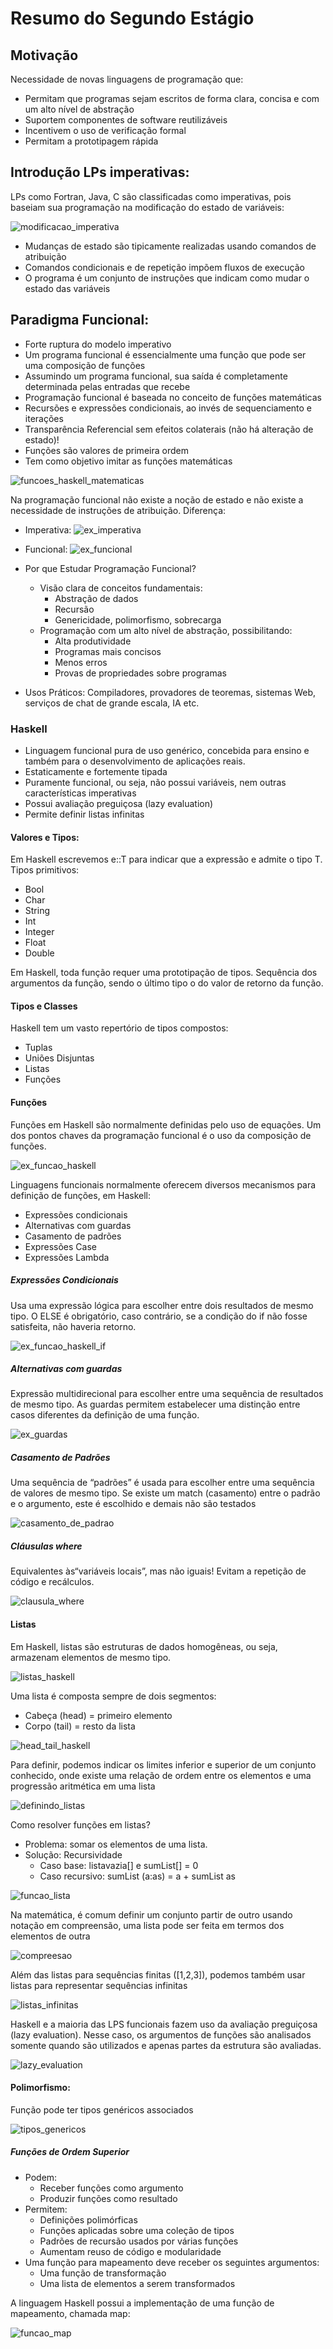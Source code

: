 # Resumo do Segundo Estágio

## Motivação
Necessidade de novas linguagens de programação que:

- Permitam que programas sejam escritos de forma clara, concisa e com um alto nível de abstração
- Suportem componentes de software reutilizáveis
- Incentivem o uso de verificação formal
- Permitam a prototipagem rápida

## Introdução LPs imperativas:

LPs como Fortran, Java, C são classificadas como imperativas, pois baseiam sua programação na modificação do estado de variáveis:

![modificacao_imperativa](imagens/modificacao_imperativa.png)

- Mudanças de estado são tipicamente realizadas usando comandos de atribuição
- Comandos condicionais e de repetição impõem fluxos de execução 
- O programa é um conjunto de instruções que indicam como mudar o estado das variáveis

## Paradigma Funcional:
- Forte ruptura do modelo imperativo
- Um programa funcional é essencialmente uma função que pode ser uma composição de funções
- Assumindo um programa funcional, sua saída é completamente determinada pelas entradas que recebe
- Programação funcional é baseada no conceito de funções matemáticas
- Recursões e expressões condicionais, ao invés de sequenciamento e iterações
- Transparência Referencial sem efeitos colaterais (não há alteração de estado)!
- Funções são valores de primeira ordem
- Tem como objetivo imitar as funções matemáticas

![funcoes_haskell_matematicas](imagens/funcoes_haskell_matematicas.png)

Na programação funcional não existe a noção de estado e não existe a necessidade de instruções de atribuição. Diferença:
- Imperativa:
![ex_imperativa](imagens/ex_imperativa.png)

- Funcional:
![ex_funcional](imagens/ex_funcional.png)

- Por que Estudar Programação Funcional?
	* Visão clara de conceitos fundamentais:
		* Abstração de dados
		* Recursão
		* Genericidade, polimorfismo, sobrecarga
	* Programação com um alto nível de abstração, possibilitando:
		* Alta produtividade
		* Programas mais concisos
		* Menos erros
		* Provas de propriedades sobre programas

- Usos Práticos: Compiladores, provadores de teoremas, sistemas Web, serviços de chat de grande escala, IA etc.

### Haskell
- Linguagem funcional pura de uso genérico, concebida para ensino e também para o	desenvolvimento de aplicações reais.
- Estaticamente e fortemente tipada
- Puramente funcional, ou seja, não possui variáveis, nem outras características imperativas
- Possui avaliação preguiçosa (lazy evaluation)
- Permite definir listas infinitas

#### Valores e Tipos:
Em Haskell escrevemos e::T para indicar que a expressão e admite o tipo T. Tipos primitivos:
- Bool
- Char
- String
- Int
- Integer
- Float
- Double

Em Haskell, toda função requer uma prototipação de tipos. Sequência dos argumentos da função, sendo o último tipo o do valor de retorno da função.

#### Tipos e Classes
Haskell tem um vasto repertório de tipos compostos:
- Tuplas
- Uniões Disjuntas
- Listas
- Funções

#### Funções
Funções em Haskell são normalmente definidas pelo uso de equações. Um dos pontos chaves da programação funcional é o uso da composição de funções.

![ex_funcao_haskell](imagens/ex_funcao_haskell.png)

Linguagens funcionais normalmente oferecem diversos mecanismos para definição de funções, em Haskell:
- Expressões condicionais
- Alternativas com guardas
- Casamento de padrões
- Expressões Case
- Expressões Lambda

##### Expressões Condicionais
Usa uma expressão lógica para escolher entre dois resultados de mesmo tipo. O ELSE é obrigatório, caso contrário, se a condição do if não fosse satisfeita, não haveria retorno.

![ex_funcao_haskell_if](imagens/ex_funcao_haskell_if.png)

##### Alternativas com guardas
Expressão multidirecional para escolher entre uma sequência de resultados de mesmo tipo. As guardas permitem estabelecer uma distinção entre casos diferentes da definição de uma função.

![ex_guardas](imagens/ex_guardas.png)

##### Casamento de Padrões
Uma sequência de “padrões” é usada para escolher entre uma sequência de valores de mesmo tipo. Se existe um match (casamento) entre o padrão e o argumento, este é escolhido e demais não são testados

![casamento_de_padrao](imagens/casamento_de_padrao.png)

##### Cláusulas where
Equivalentes às“variáveis locais”, mas não iguais! Evitam a repetição de código e recálculos.

![clausula_where](imagens/clausula_where.png)

#### Listas
Em Haskell, listas são estruturas de dados homogêneas, ou seja, armazenam elementos de mesmo tipo.

![listas_haskell](imagens/listas_haskell.png)

Uma lista é composta sempre de dois segmentos:

- Cabeça (head) = primeiro elemento
- Corpo (tail) = resto da lista

![head_tail_haskell](imagens/head_tail_haskell.png)

Para definir, podemos indicar os limites inferior e superior de um conjunto conhecido, onde existe uma relação de ordem entre os elementos e uma progressão aritmética em uma lista

![definindo_listas](imagens/definindo_listas.png)

Como resolver funções em listas?
- Problema: somar os elementos de uma lista.
- Solução: Recursividade
	* Caso base: listavazia[] e sumList[] = 0 
	* Caso recursivo: sumList (a:as) = a + sumList as

![funcao_lista](imagens/funcao_lista.png)

Na matemática, é comum definir um conjunto partir de outro usando notação em compreensão, uma lista pode ser feita em termos dos elementos de outra

![compreesao](imagens/compreesao.png)

Além das listas para sequências finitas ([1,2,3]), podemos também usar listas para representar sequências infinitas

![listas_infinitas](imagens/listas_infinitas.png)

Haskell e a maioria das LPS funcionais fazem uso da avaliação preguiçosa (lazy evaluation). Nesse caso, os argumentos de funções são analisados somente quando são utilizados e apenas partes da estrutura são avaliadas.

![lazy_evaluation](imagens/lazy_evaluation.png)

#### Polimorfismo:
Função pode ter tipos genéricos associados

![tipos_genericos](imagens/tipos_genericos.png)

##### Funções de Ordem Superior
- Podem:
	* Receber funções como argumento
	* Produzir funções como resultado
- Permitem:
	* Definições polimórficas
	* Funções aplicadas sobre uma coleção de tipos
	* Padrões de recursão usados por várias funções
	* Aumentam reuso de código e	modularidade
- Uma função para mapeamento deve receber os seguintes argumentos:
	* Uma função de transformação 
	* Uma lista de elementos a serem transformados

A linguagem Haskell possui a implementação de uma função de mapeamento, chamada map:

![funcao_map](imagens/funcao_map.png)
